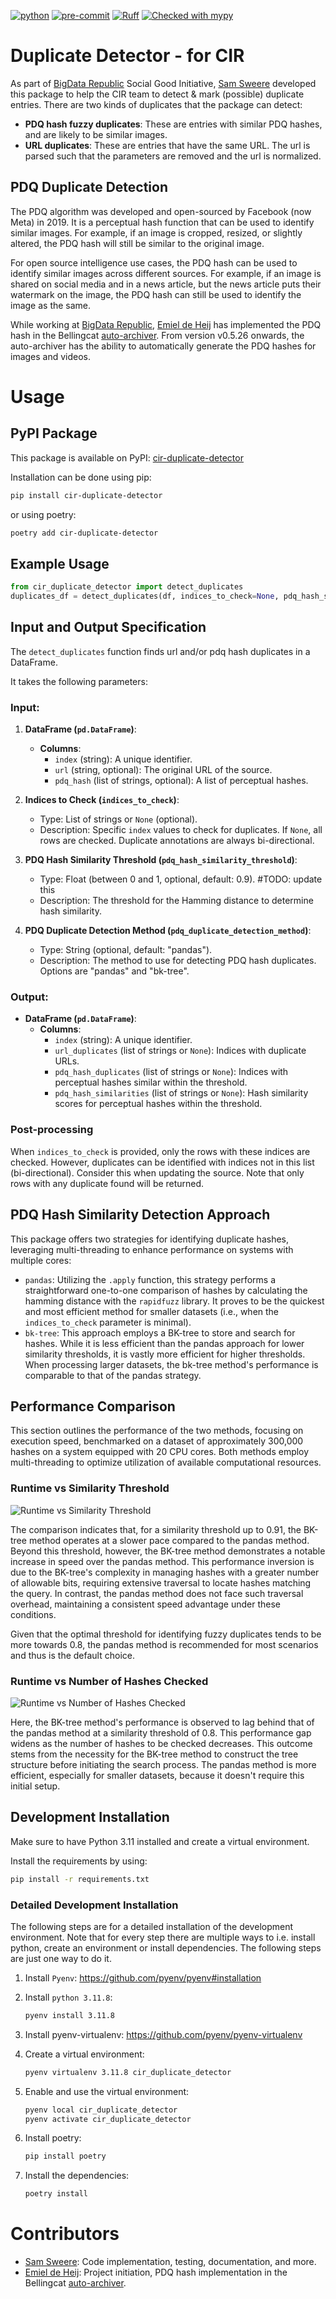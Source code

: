 [![python](https://img.shields.io/badge/Python-3.11-3776AB.svg?style=flat&logo=python&logoColor=white)](https://www.python.org)
[![pre-commit](https://img.shields.io/badge/pre--commit-enabled-brightgreen?logo=pre-commit&logoColor=white)](https://github.com/pre-commit/pre-commit)
[![Ruff](https://img.shields.io/endpoint?url=https://raw.githubusercontent.com/astral-sh/ruff/main/assets/badge/v2.json)](https://github.com/astral-sh/ruff)
[![Checked with mypy](https://www.mypy-lang.org/static/mypy_badge.svg)](http://mypy-lang.org/)

# Duplicate Detector - for CIR
As part of [BigData Republic](https://bigdatarepublic.nl/) Social Good Initiative, [Sam Sweere](https://github.com/SamSweere) developed this package to help the CIR team to detect & mark (possible) duplicate entries. There are two kinds of duplicates that the package can detect:
- **PDQ hash fuzzy duplicates**: These are entries with similar PDQ hashes, and are likely to be similar images.
- **URL duplicates**: These are entries that have the same URL. The url is parsed such that the parameters are removed and the url is normalized.

## PDQ Duplicate Detection
The PDQ algorithm was developed and open-sourced by Facebook (now Meta) in 2019. It is a perceptual hash function that can be used to identify similar images. For example, if an image is cropped, resized, or slightly altered, the PDQ hash will still be similar to the original image.

For open source intelligence use cases, the PDQ hash can be used to identify similar images across different sources. For example, if an image is shared on social media and in a news article, but the news article puts their watermark on the image, the PDQ hash can still be used to identify the image as the same.

While working at [BigData Republic](https://bigdatarepublic.nl/), [Emiel de Heij](https://github.com/emieldatalytica) has implemented the PDQ hash in the Bellingcat [auto-archiver](https://github.com/bellingcat/auto-archiver). From version v0.5.26 onwards, the auto-archiver has the ability to automatically generate the PDQ hashes for images and videos.

# Usage
## PyPI Package
This package is available on PyPI: [cir-duplicate-detector](https://pypi.org/project/cir-duplicate-detector/)

Installation can be done using pip:
```bash
pip install cir-duplicate-detector
```
or using poetry:
```bash
poetry add cir-duplicate-detector
```

## Example Usage
```python
from cir_duplicate_detector import detect_duplicates
duplicates_df = detect_duplicates(df, indices_to_check=None, pdq_hash_similarity_threshold=0.8)
```
## Input and Output Specification
The `detect_duplicates` function finds url and/or pdq hash duplicates in a DataFrame.

It takes the following parameters:

### Input:

1. **DataFrame (`pd.DataFrame`)**:
    - **Columns**:
        - `index` (string): A unique identifier.
        - `url` (string, optional): The original URL of the source.
        - `pdq_hash` (list of strings, optional): A list of perceptual hashes.

2. **Indices to Check (`indices_to_check`)**:
    - Type: List of strings or `None` (optional).
    - Description: Specific `index` values to check for duplicates. If `None`, all rows are checked. Duplicate annotations are always bi-directional.

3. **PDQ Hash Similarity Threshold (`pdq_hash_similarity_threshold`)**:
    - Type: Float (between 0 and 1, optional, default: 0.9). #TODO: update this
    - Description: The threshold for the Hamming distance to determine hash similarity.

4. **PDQ Duplicate Detection Method (`pdq_duplicate_detection_method`)**:
    - Type: String (optional, default: "pandas").
    - Description: The method to use for detecting PDQ hash duplicates. Options are "pandas" and "bk-tree".

### Output:

- **DataFrame (`pd.DataFrame`)**:
    - **Columns**:
        - `index` (string): A unique identifier.
        - `url_duplicates` (list of strings or `None`): Indices with duplicate URLs.
        - `pdq_hash_duplicates` (list of strings or `None`): Indices with perceptual hashes similar within the threshold.
        - `pdq_hash_similarities` (list of strings or `None`): Hash similarity scores for perceptual hashes within the threshold.

### Post-processing

When `indices_to_check` is provided, only the rows with these indices are checked. However, duplicates can be identified with indices not in this list (bi-directional). Consider this when updating the source. Note that only rows with any duplicate found will be returned.



## PDQ Hash Similarity Detection Approach

This package offers two strategies for identifying duplicate hashes, leveraging multi-threading to enhance performance on systems with multiple cores:
- `pandas`: Utilizing the `.apply` function, this strategy performs a straightforward one-to-one comparison of hashes by calculating the hamming distance with the `rapidfuzz` library. It proves to be the quickest and most efficient method for smaller datasets (i.e., when the `indices_to_check` parameter is minimal).
- `bk-tree`: This approach employs a BK-tree to store and search for hashes. While it is less efficient than the pandas approach for lower similarity thresholds, it is vastly more efficient for higher thresholds. When processing larger datasets, the bk-tree method's performance is comparable to that of the pandas strategy.

## Performance Comparison
This section outlines the performance of the two methods, focusing on execution speed, benchmarked on a dataset of approximately 300,000 hashes on a system equipped with 20 CPU cores. Both methods employ multi-threading to optimize utilization of available computational resources.

### Runtime vs Similarity Threshold
![Runtime vs Similarity Threshold](readme_figures/runtime_vs_similarity_threshold_check_1000_to_30225_multi_threaded_20_cpu.svg)

The comparison indicates that, for a similarity threshold up to 0.91, the BK-tree method operates at a slower pace compared to the pandas method. Beyond this threshold, however, the BK-tree method demonstrates a notable increase in speed over the pandas method. This performance inversion is due to the BK-tree's complexity in managing hashes with a greater number of allowable bits, requiring extensive traversal to locate hashes matching the query. In contrast, the pandas method does not face such traversal overhead, maintaining a consistent speed advantage under these conditions.

Given that the optimal threshold for identifying fuzzy duplicates tends to be more towards 0.8, the pandas method is recommended for most scenarios and thus is the default choice.

### Runtime vs Number of Hashes Checked

![Runtime vs Number of Hashes Checked](readme_figures/runtime_vs_check_size_ds_size_30225_sim_thresh_0_8_multi_threaded_20_cpu_default.svg)

Here, the BK-tree method's performance is observed to lag behind that of the pandas method at a similarity threshold of 0.8. This performance gap widens as the number of hashes to be checked decreases. This outcome stems from the necessity for the BK-tree method to construct the tree structure before initiating the search process. The pandas method is more efficient, especially for smaller datasets, because it doesn't require this initial setup.

## Development Installation
Make sure to have Python 3.11 installed and create a virtual environment.

Install the requirements by using:
```bash
pip install -r requirements.txt
```

### Detailed Development Installation
The following steps are for a detailed installation of the development environment. Note that for every step there are multiple ways to i.e. install python, create an environment or install dependencies. The following steps are just one way to do it.


1. Install `Pyenv`:
    https://github.com/pyenv/pyenv#installation
2. Install `python 3.11.8`:
    ```bash
    pyenv install 3.11.8
    ```
3. Install pyenv-virtualenv:
    https://github.com/pyenv/pyenv-virtualenv

4. Create a virtual environment:
    ```bash
    pyenv virtualenv 3.11.8 cir_duplicate_detector
    ```
5. Enable and use the virtual environment:
    ```bash
    pyenv local cir_duplicate_detector
    pyenv activate cir_duplicate_detector
    ```
6. Install poetry:
    ```bash
    pip install poetry
    ```
7. Install the dependencies:
    ```bash
    poetry install
    ```

# Contributors
- [Sam Sweere](https://github.com/SamSweere): Code implementation, testing, documentation, and more.
- [Emiel de Heij](https://github.com/emieldatalytica): Project initiation, PDQ hash implementation in the Bellingcat [auto-archiver](https://github.com/bellingcat/auto-archiver).
